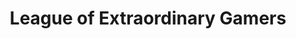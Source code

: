 ---
title: "League of Extraordinary Gamers"
url: /bengaluru/league-of-extraordinary-gamers/
shop: video games
---